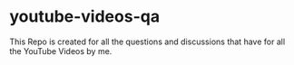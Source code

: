 # youtube-videos-qa
This Repo is created for all the questions and discussions that have for all the YouTube Videos by me. 
